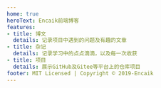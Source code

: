 ```yaml
---
home: true
heroText: Encaik前端博客
features:
- title: 博文
  details: 记录项目中遇到的问题及有趣的文章
- title: 杂记
  details: 记录学习中的点点滴滴，以及每一次收获
- title: 项目
  details: 展示GitHub及Gitee等平台上的仓库项目
footer: MIT Licensed | Copyright © 2019-Encaik
---
```

